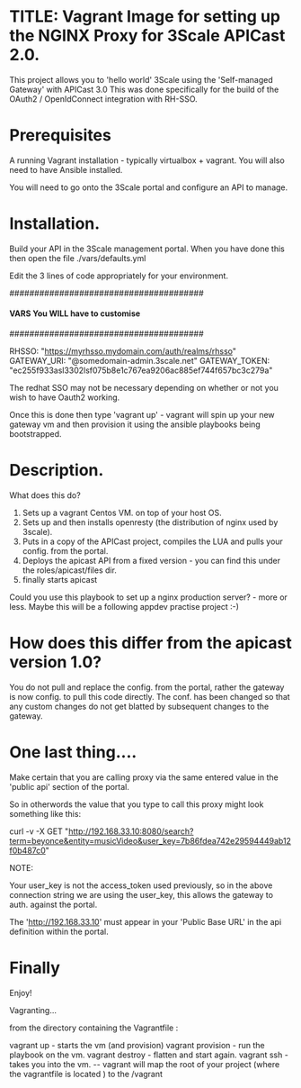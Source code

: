 TITLE: Vagrant Image for setting up the NGINX Proxy for 3Scale APICast 2.0.
=======================================================================

This project allows you to 'hello world' 3Scale using the 'Self-managed Gateway' with APICast 3.0
This was done specifically for the build of the OAuth2 / OpenIdConnect integration with RH-SSO.


Prerequisites
=============
A running Vagrant installation - typically virtualbox + vagrant.
You will also need to have Ansible installed.

You will need to go onto the 3Scale portal and configure an API to manage.

Installation.
=============

Build your API in the 3Scale management portal.
When you have done this then open the file ./vars/defaults.yml

Edit the 3 lines of code appropriately for your environment.

#######################################
#### VARS You WILL have to customise 
#######################################

RHSSO: "https://myrhsso.mydomain.com/auth/realms/rhsso"
GATEWAY_URI: "@somedomain-admin.3scale.net"
GATEWAY_TOKEN: "ec255f933asl3302lsf075b8e1c767ea9206ac885ef744f657bc3c279a"

The redhat SSO may not be necessary depending on whether or not you wish to have Oauth2 working.


Once this is done then type 'vagrant up' - vagrant will spin up your new gateway vm and then provision it using the ansible playbooks being bootstrapped.


Description.
=============
What does this do?

1. Sets up a vagrant Centos VM. on top of your host OS. 
2. Sets up and then installs openresty (the distribution of nginx used by 3scale).
3. Puts in a copy of the APICast project, compiles the LUA and pulls your config. from the portal.
3. Deploys the apicast API from a fixed version - you can find this under the roles/apicast/files dir.
4. finally starts apicast

Could you use this playbook to set up a nginx production server? - more or less.
Maybe this will be a following appdev practise project :-)

How does this differ from the apicast version 1.0?
==================================================
You do not pull and replace the config. from the portal, rather the gateway is now config. to pull this code directly.
The conf. has been changed so that any custom changes do not get blatted by subsequent changes to the gateway.

One last thing....
===================
Make certain that you are calling proxy via the same entered value in the 'public api' section of the portal.

So in otherwords the value that you type to call this proxy might look something like this:

curl -v -X GET "http://192.168.33.10:8080/search?term=beyonce&entity=musicVideo&user_key=7b86fdea742e29594449ab12f0b487c0"

NOTE:

Your user_key is not the access_token used previously, so in the above connection string we are using the user_key, 
this allows the gateway to auth. against the portal.


The 'http://192.168.33.10' must appear in your 'Public Base URL' in the api definition within the portal.

Finally
========
Enjoy!


Vagranting...

from the directory containing the Vagrantfile :

vagrant up - starts the vm (and provision)
vagrant provision - run the playbook on the vm.
vagrant destroy - flatten and start again.
vagrant ssh - takes you into the vm.
-- vagrant will map the root of your project (where the vagrantfile is located ) to the /vagrant
